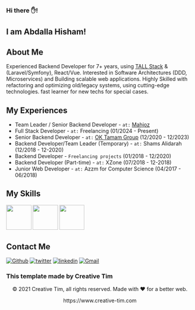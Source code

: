 ### Hi there ✋!  
## I am Abdalla Hisham!

## About Me
Experienced Backend Developer for 7+ years, using [TALL Stack](https://tallstack.dev) & (Laravel/Symfony), React/Vue. Interested in Software Architectures (DDD, Microservices) and Building scalable web applications. Highly Skilled with refactoring and optimizing old/legacy systems, using cutting-edge technologies. fast learner for new techs for special cases.

## My Experiences
- Team Leader / Senior Backend Developer - `at:` [Mahjoz](https://mahjoz.io/en/mahjoz-online-booking-system)
- Full Stack Developer - `at:` Freelancing (01/2024 - Present)
- Senior Backend Developer - `at:` [OK Tamam Group](https://oktamam.com/en/) (12/2020 - 12/2023)
- Backend Developer/Team Leader (Temporary) - `at:` Shams Alidarah (12/2018 - 12-2020)
- Backend Developer - `Freelancing projects` (01/2018 - 12/2020)
- Backend Developer (Part-time) - `at:` XZone (07/2018 - 12-2018)
- Junior Web Developer - `at:` Azzm for Computer Science (04/2017 - 06/2018)

## My Skills

<p>
  <img src="https://s3.amazonaws.com/creativetim_bucket/tim_static_images/presentation-page/vue.jpg" width="67.5px" />
  <img src="https://s3.amazonaws.com/creativetim_bucket/tim_static_images/presentation-page/react.jpg" width="67.5px" />
  <img src="https://s3.amazonaws.com/creativetim_bucket/tim_static_images/presentation-page/icon-laravel.jpg" width="67.5px" />
</p>

## Contact Me

[<img alt="Github" src="https://img.shields.io/badge/GitHub-%2312100E.svg?&style=for-the-badge&logo=Github&logoColor=white" />](https://github.com/abdallahisham) [<img alt="twitter" src="https://img.shields.io/badge/twitter-%231DA1F2.svg?&style=for-the-badge&logo=twitter&logoColor=white" />](https://twitter.com/abdallacoder) [<img alt="linkedin" src="https://img.shields.io/badge/linkedin-%230077B5.svg?&style=for-the-badge&logo=linkedin&logoColor=white" />](https://www.linkedin.com/in/abdallahisham) 
[<img alt="Gmail" src="https://img.shields.io/badge/Gmail-D14836?style=for-the-badge&logo=gmail&logoColor=white" />](mailto:abdallaprogrammer@gmail.com)

### This template made by Creative Tim
<p align="center"> © 2021 Creative Tim, all rights reserved. Made with ❤️ for a better web. </p>
<p align="center">
https://www.creative-tim.com
</p>
